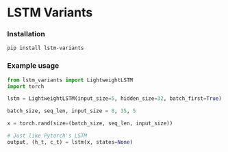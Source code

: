 # LSTM Variants

### Installation
```bash
pip install lstm-variants
```
### Example usage
```python
from lstm_variants import LightweightLSTM
import torch

lstm = LightweightLSTM(input_size=5, hidden_size=32, batch_first=True)

batch_size, seq_len, input_size = 8, 35, 5

x = torch.rand(size=(batch_size, seq_len, input_size))

# Just like Pytorch's LSTM
output, (h_t, c_t) = lstm(x, states=None)
```